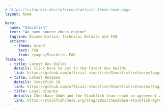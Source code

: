 ```yaml
---
# https://vitepress.dev/reference/default-theme-home-page
layout: home

hero:
  name: "Stockfish"
  text: "An open source chess engine"
  tagline: Documentation, Technical Details and FAQ
  actions:
    - theme: brand
      text: FAQ
      link: /pages/Stockfish-FAQ
features:
  - title: Latest Dev Builds
    details: Click here to get to the latest dev builds
    link: https://github.com/official-stockfish/Stockfish/releases?q=prerelease%3Atrue
  - title: Latest Release
    details: Stockfish 16
    link: https://github.com/official-stockfish/Stockfish/releases/tag/sf_16
  - title: Legal dispute
    details: ChessBase GmbH and the Stockfish team reach an agreement and end their legal dispute
    link: https://stockfishchess.org/blog/2022/chessbase-stockfish-agreement/
---
```

